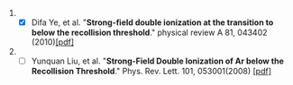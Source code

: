 1. - [x] Difa Ye, et al. "**Strong-field double ionization at the transition to below the recollision threshold**." physical review A 81, 043402 (2010)[[pdf]](https://journals.aps.org/pra/abstract/10.1103/PhysRevA.81.043402)
1. - [ ] Yunquan Liu, et al. "**Strong-Field Double Ionization of Ar below the Recollision Threshold**." Phys. Rev. Lett. 101, 053001(2008) [[pdf]](https://journals.aps.org/prl/abstract/10.1103/PhysRevLett.101.053001)
